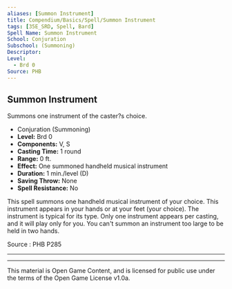 ```yaml
---
aliases: [Summon Instrument]
title: Compendium/Basics/Spell/Summon Instrument
tags: [35E_SRD, Spell, Bard]
Spell Name: Summon Instrument
School: Conjuration
Subschool: (Summoning)
Descriptor: 
Level:
  - Brd 0
Source: PHB
---
```



## Summon Instrument

Summons one instrument of the caster?s choice.

*   Conjuration (Summoning)
*   **Level:** Brd 0
*   **Components:** V, S
*   **Casting Time:** 1 round
*   **Range:** 0 ft.
*   **Effect:** One summoned handheld musical instrument
*   **Duration:** 1 min./level (D)
*   **Saving Throw:** None
*   **Spell Resistance:** No

<p>This spell summons one handheld musical instrument of your choice. This instrument appears in your hands or at your feet (your choice). The instrument is typical for its type. Only one instrument appears per casting, and it will play only for you. You can't summon an instrument too large to be held in two hands.</p>

Source : PHB P285

---

---

This material is Open Game Content, and is licensed for public use under
the terms of the Open Game License v1.0a.
